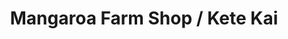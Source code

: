 ---
title: "Mangaroa Farm Shop / Kete Kai"
url: /upper-hutt/mangaroa-farm-shop-kete-kai/
shop: Hofladen
---